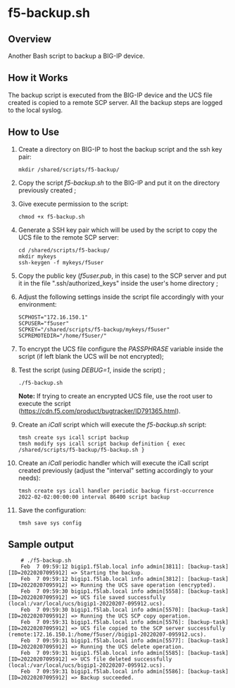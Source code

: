 # f5-backup.sh
## Overview

Another Bash script to backup a BIG-IP device.
## How it Works

The backup script is executed from the BIG-IP device and the UCS file created is copied to a remote SCP server. All the backup steps are logged to the local syslog.

## How to Use

1. Create a directory on BIG-IP to host the backup script and the ssh key pair:
    ```
    mkdir /shared/scripts/f5-backup/
    ```
2. Copy the script *f5-backup.sh* to the BIG-IP and put it on the directory previously created ; 

3. Give execute permission to the script:
    ```
    chmod +x f5-backup.sh
    ```
3. Generate a SSH key pair which will be used by the script to copy the UCS file to the remote SCP server:
    ```
    cd /shared/scripts/f5-backup/
    mkdir mykeys
    ssh-keygen -f mykeys/f5user
    ```
4. Copy the public key (*f5user.pub*, in this case) to the SCP server and put it in the file ".ssh/authorized_keys" inside the user's home directory ;

5. Adjust the following settings inside the script file accordingly with your environment:
    ```
    SCPHOST="172.16.150.1"
    SCPUSER="f5user"
    SCPKEY="/shared/scripts/f5-backup/mykeys/f5user"
    SCPREMOTEDIR="/home/f5user/"
    ```
6. To encrypt the UCS file configure the *PASSPHRASE* variable inside the script (if left blank the UCS will be not encrypted);

7. Test the script (using *DEBUG=1*, inside the script) ;
    ```
    ./f5-backup.sh
    ```
    
    **Note:** If trying to create an encrypted UCS file, use the root user to execute the script (https://cdn.f5.com/product/bugtracker/ID791365.html).

8. Create an *iCall* script which will execute the *f5-backup.sh* script:
    ```
    tmsh create sys icall script backup
    tmsh modify sys icall script backup definition { exec /shared/scripts/f5-backup/f5-backup.sh }
    ```
9. Create an *iCall* periodic handler which will execute the iCall script created previously (adjust the "interval" setting accordingly to your needs):
    ```
    tmsh create sys icall handler periodic backup first-occurrence 2022-02-02:00:00:00 interval 86400 script backup
    ```
10. Save the configuration: 
    ```
    tmsh save sys config
    ```
    
## Sample output
```
    # ./f5-backup.sh 
    Feb  7 09:59:12 bigip1.f5lab.local info admin[3811]: [backup-task][ID=20220207095912] => Starting the backup.
    Feb  7 09:59:12 bigip1.f5lab.local info admin[3812]: [backup-task][ID=20220207095912] => Running the UCS save operation (encrypted).
    Feb  7 09:59:30 bigip1.f5lab.local info admin[5558]: [backup-task][ID=20220207095912] => UCS file saved successfully (local:/var/local/ucs/bigip1-20220207-095912.ucs).
    Feb  7 09:59:30 bigip1.f5lab.local info admin[5570]: [backup-task][ID=20220207095912] => Running the UCS SCP copy operation.
    Feb  7 09:59:31 bigip1.f5lab.local info admin[5576]: [backup-task][ID=20220207095912] => UCS file copied to the SCP server successfully (remote:172.16.150.1:/home/f5user//bigip1-20220207-095912.ucs).
    Feb  7 09:59:31 bigip1.f5lab.local info admin[5577]: [backup-task][ID=20220207095912] => Running the UCS delete operation.
    Feb  7 09:59:31 bigip1.f5lab.local info admin[5585]: [backup-task][ID=20220207095912] => UCS file deleted successfully (local:/var/local/ucs/bigip1-20220207-095912.ucs).
    Feb  7 09:59:31 bigip1.f5lab.local info admin[5586]: [backup-task][ID=20220207095912] => Backup succeeded.
```  
